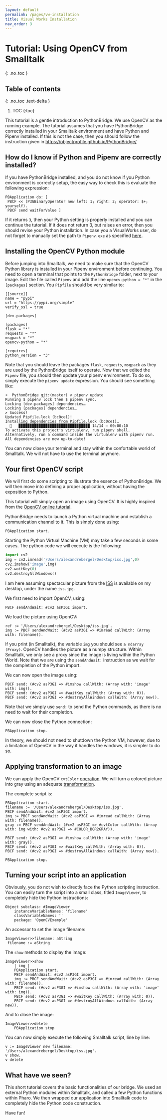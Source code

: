 ```yaml
---
layout: default
permalink: /pages/vw-installation
title: Visual Works Installation
nav_order: 3
---
```


# Tutorial: Using OpenCV from Smalltalk
{: .no_toc }

## Table of contents
{: .no_toc .text-delta }

1. TOC
{:toc}

This tutorial is a gentle introduction to PythonBridge. We use OpenCV as the running example. The tutorial assumes that you have PythonBridge correctly installed in your Smalltalk environment and have Python and Pipenv installed. If this is not the case, then you should follow the instruction given in https://objectprofile.github.io/PythonBridge/

## How do I know if Python and Pipenv are correctly installed?
If you have PythonBridge installed, and you do not know if you Python environment is correctly setup, the easy way to check this is evaluate the following expression:

```Smalltalk
PBApplication do: [ 
 PBCF << (P3GBinaryOperator new left: 1; right: 2; operator: $+; yourself).
 PBCF send waitForValue ]
```

If it returns `3`, then your Python setting is properly installed and you can continue the tutorial. If it does not return 3, but raises en error, then you should revise your Python installation. In case you a VisualWorks user, do not forget to manually set the path to `Pipenv.exe` as specified [here](https://objectprofile.github.io/PythonBridge/pages/vw-installation). 

## Installing the OpenCV Python module

Before jumping into Smalltalk, we need to make sure that the OpenCV Python library is installed in your Pipenv environment before continuing. You need to open a terminal that points to the `PythonBridge` folder, next to your image. Edit the file called `Pipenv` and add the line `opencv-python = "*"` in the `[packages]` section. You `Pipfile` should be very similar to:

```
[[source]]
name = "pypi"
url = "https://pypi.org/simple"
verify_ssl = true

[dev-packages]

[packages]
flask = "*"
requests = "*"
msgpack = "*"
opencv-python = "*"

[requires]
python_version = "3"
```

Note that you should leave the packages `flask`, `requests`, `msgpack` as they are used by the PythonBridge itself to operate.
Now that we edited the `Pipenv` file, you should then update your pipenv environment. To do so, simply execute the `pipenv update` expression. You should see something like:

```
➜  PythonBridge git:(master) ✗ pipenv update
Running $ pipenv lock then $ pipenv sync.
Locking [dev-packages] dependencies…
Locking [packages] dependencies…
✔ Success! 
Updated Pipfile.lock (bc0ce1)!
Installing dependencies from Pipfile.lock (bc0ce1)…
  🐍   ▉▉▉▉▉▉▉▉▉▉▉▉▉▉▉▉▉▉▉▉▉▉▉▉▉▉▉▉▉▉▉▉ 14/14 — 00:00:10
To activate this project's virtualenv, run pipenv shell.
Alternatively, run a command inside the virtualenv with pipenv run.
All dependencies are now up-to-date!
```

You can now close your terminal and stay within the confortable world of Smalltalk. We will not have to use the terminal anymore.

## Your first OpenCV script

We will first do some scripting to illustrate the essence of PythonBridge. We will then move into defining a proper application, without having the exposition to Python.

This tutorial will simply open an image using OpenCV. It is highly inspired from the [OpenCV online tutorial](https://opencv-python-tutroals.readthedocs.io/en/latest/py_tutorials/py_gui/py_image_display/py_image_display.html).

PythonBridge needs to launch a Python virtual machine and establish a communication channel to it. This is simply done using: 
```Smalltalk
PBApplication start.
```

Starting the Python Virtual Machine (VM) may take a few seconds in some cases. The python code we will execute is the following:

```Python
import cv2
img = cv2.imread('/Users/alexandrebergel/Desktop/iss.jpg',0)
cv2.imshow('image',img)
cv2.waitKey(0)
cv2.destroyAllWindows()
```

I am here assuming spectacular picture from the [ISS](https://www.esa.int/Science_Exploration/Human_and_Robotic_Exploration/International_Space_Station/Where_is_the_International_Space_Station) is available on my desktop, under the name `iss.jpg`.

We first need to import OpenCV, using: 
```Smalltalk
PBCF sendAndWait: #cv2 asP3GI import.
```

We load the picture using OpenCV:

```Smalltalk
ref := '/Users/alexandrebergel/Desktop/iss.jpg'.
img := PBCF sendAndWait: (#cv2 asP3GI => #imread callWith: (Array with: filename)).
```

If you print (in Smalltalk), the variable `img` you should see `a ndarray (Proxy)`. OpenCV handles the picture as a numpy structure. Within Smalltalk, we only see a proxy since the image is living within the Python World. Note that we are using the `sendAndWait:` instruction as we wait for the completion of the Python import.

We can now open the image using:

```Smalltalk
PBCF send: (#cv2 asP3GI => #imshow callWith: (Array with: 'image' with: img)).
PBCF send: (#cv2 asP3GI => #waitKey callWith: (Array with: 0)).
PBCF send: (#cv2 asP3GI => #destroyAllWindows callWith: (Array new)).
```

Note that we simply use `send:` to send the Python commands, as there is no need to wait for their completion.

We can now close the Python connection:
```Smalltalk
PBApplication stop.
```

In theory, we should not need to shutdown the Python VM, however, due to a limitation of OpenCV in the way it handles the windows, it is simpler to do so.

## Applying transformation to an image

We can apply the OpenCV `cvtColor` [operation](https://docs.opencv.org/2.4/modules/imgproc/doc/miscellaneous_transformations.html#cvtcolor). We will turn a colored picture into gray using an adequate [transformation](https://docs.opencv.org/master/de/d25/imgproc_color_conversions.html#color_convert_rgb_gray).

The complete script is:

```Smalltalk
PBApplication start.
filename := '/Users/alexandrebergel/Desktop/iss.jpg'.
PBCF sendAndWait: #cv2 asP3GI import.
img := PBCF sendAndWait: (#cv2 asP3GI => #imread callWith: (Array with: filename)).
gray := PBCF sendAndWait: (#cv2 asP3GI => #cvtColor callWith: (Array with: img with: #cv2 asP3GI => #COLOR_BGR2GRAY)).

PBCF send: (#cv2 asP3GI => #imshow callWith: (Array with: 'image' with: gray)).
PBCF send: (#cv2 asP3GI => #waitKey callWith: (Array with: 0)).
PBCF send: (#cv2 asP3GI => #destroyAllWindows callWith: (Array new)).

PBApplication stop.
```

## Turning your script into an application

Obviously, you do not wish to directly face the Python scripting instruction. You can easily turn the script into a small class, titled `ImageViewer`, to completely hide the Python instructions:

```Smalltalk
Object subclass: #ImageViewer
	instanceVariableNames: 'filename'
	classVariableNames: ''
	package: 'OpenCVExample'
```

An accessor to set the image filename:
```Smalltalk
ImageViewer>>filename: aString
 filename := aString
```

The `show` methods to display the image:

```Smalltalk
ImageViewer>>show
	| img |
	PBApplication start.
	PBCF sendAndWait: #cv2 asP3GI import.
	img := PBCF sendAndWait: (#cv2 asP3GI => #imread callWith: (Array with: filename)).
	PBCF send: (#cv2 asP3GI => #imshow callWith: (Array with: 'image' with: img)).
	PBCF send: (#cv2 asP3GI => #waitKey callWith: (Array with: 0)).
	PBCF send: (#cv2 asP3GI => #destroyAllWindows callWith: (Array new)).
```
 
And to close the image:
```Smalltalk
ImageViewer>>delete
	PBApplication stop
```
 
You can now simply execute the following Smalltalk script, line by line:
```Smalltalk
v := ImageViewer new filename: '/Users/alexandrebergel/Desktop/iss.jpg'.
v show.
v delete
```

## What have we seen?

This short tutorial covers the basic functionalities of our bridge. We used an external Python modules within Smalltalk, and called a few Python functions within Pharo. We then wrapped our application into Smalltalk code to completely hide the Python code construction.

Have fun!
